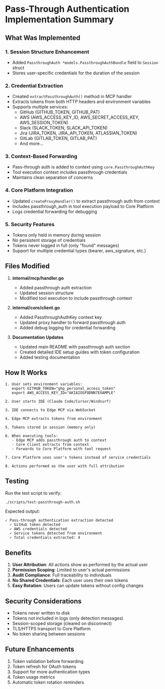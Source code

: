 # Pass-Through Authentication Implementation Summary

## What Was Implemented

### 1. Session Structure Enhancement
- Added `PassthroughAuth *models.PassthroughAuthBundle` field to `Session` struct
- Stores user-specific credentials for the duration of the session

### 2. Credential Extraction
- Created `extractPassthroughAuth()` method in MCP handler
- Extracts tokens from both HTTP headers and environment variables
- Supports multiple services:
  - GitHub (GITHUB_TOKEN, GITHUB_PAT)
  - AWS (AWS_ACCESS_KEY_ID, AWS_SECRET_ACCESS_KEY, AWS_SESSION_TOKEN)
  - Slack (SLACK_TOKEN, SLACK_API_TOKEN)
  - Jira (JIRA_TOKEN, JIRA_API_TOKEN, ATLASSIAN_TOKEN)
  - GitLab (GITLAB_TOKEN, GITLAB_PAT)
  - And more...

### 3. Context-Based Forwarding
- Pass-through auth is added to context using `core.PassthroughAuthKey`
- Tool execution context includes passthrough credentials
- Maintains clean separation of concerns

### 4. Core Platform Integration
- Updated `createProxyHandler()` to extract passthrough auth from context
- Includes passthrough_auth in tool execution payload to Core Platform
- Logs credential forwarding for debugging

### 5. Security Features
- Tokens only held in memory during session
- No persistent storage of credentials
- Tokens never logged in full (only "found" messages)
- Support for multiple credential types (bearer, aws_signature, etc.)

## Files Modified

1. **internal/mcp/handler.go**
   - Added passthrough auth extraction
   - Updated session structure
   - Modified tool execution to include passthrough context

2. **internal/core/client.go**
   - Added PassthroughAuthKey context key
   - Updated proxy handler to forward passthrough auth
   - Added debug logging for credential forwarding

3. **Documentation Updates**
   - Updated main README with passthrough auth section
   - Created detailed IDE setup guides with token configuration
   - Added testing documentation

## How It Works

```
1. User sets environment variables:
   export GITHUB_TOKEN="ghp_personal_access_token"
   export AWS_ACCESS_KEY_ID="AKIAIOSFODNN7EXAMPLE"

2. User starts IDE (Claude Code/Cursor/Windsurf)

3. IDE connects to Edge MCP via WebSocket

4. Edge MCP extracts tokens from environment

5. Tokens stored in session (memory only)

6. When executing tools:
   - Edge MCP adds passthrough auth to context
   - Core Client extracts from context
   - Forwards to Core Platform with tool request

7. Core Platform uses user's tokens instead of service credentials

8. Actions performed as the user with full attribution
```

## Testing

Run the test script to verify:
```bash
./scripts/test-passthrough-auth.sh
```

Expected output:
```
✓ Pass-through authentication extraction detected
  ✓ GitHub token detected
  ✓ AWS credentials detected
  ✓ Service tokens detected from environment
  ✓ Total credentials extracted: 4
```

## Benefits

1. **User Attribution**: All actions show as performed by the actual user
2. **Permission Scoping**: Limited to user's actual permissions
3. **Audit Compliance**: Full traceability to individuals
4. **No Shared Credentials**: Each user uses their own tokens
5. **Easy Rotation**: Users can update tokens without config changes

## Security Considerations

- Tokens never written to disk
- Tokens not included in logs (only detection messages)
- Session-scoped storage (cleared on disconnect)
- TLS/HTTPS transport to Core Platform
- No token sharing between sessions

## Future Enhancements

1. Token validation before forwarding
2. Token refresh for OAuth tokens
3. Support for more authentication types
4. Token usage metrics
5. Automatic token rotation reminders
